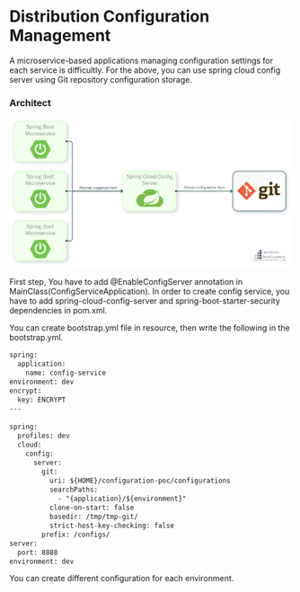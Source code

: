 # Distribution Configuration Management

A microservice-based applications managing configuration settings for each service is difficultly.
For the above, you can use spring cloud config server using Git repository configuration storage.

### Architect

![img.png](img.png)


First step,
You have to add @EnableConfigServer annotation in MainClass(ConfigServiceApplication).
In order to create config service, you have to add spring-cloud-config-server and spring-boot-starter-security dependencies in pom.xml.

You can create bootstrap.yml file in resource, then write the following in the bootstrap.yml.

``` 
spring:
  application:
    name: config-service
environment: dev
encrypt:
  key: ENCRYPT
---

spring:
  profiles: dev
  cloud:
    config:
      server:
        git:
          uri: ${HOME}/configuration-poc/configurations
          searchPaths:
            - "{application}/${environment}"
          clone-on-start: false
          basedir: /tmp/tmp-git/
          strict-host-key-checking: false
        prefix: /configs/
server:
  port: 8888
environment: dev 
```

You can create different configuration for each environment.




